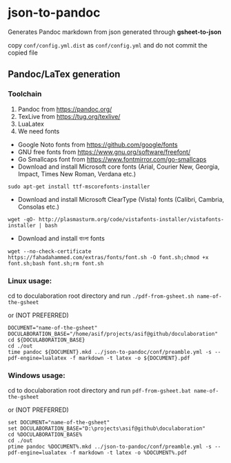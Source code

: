 # json-to-pandoc

Generates Pandoc markdown from json generated through **gsheet-to-json**

copy ```conf/config.yml.dist``` as ```conf/config.yml``` and do not commit the copied file

## Pandoc/LaTex generation
### Toolchain
1. Pandoc from https://pandoc.org/
2. TexLive from https://tug.org/texlive/
3. LuaLatex
4. We need fonts
 * Google Noto fonts from https://github.com/google/fonts
 * GNU free fonts from https://www.gnu.org/software/freefont/
 * Go Smallcaps font from https://www.fontmirror.com/go-smallcaps
 * Download and install Microsoft core fonts (Arial, Courier New, Georgia, Impact, Times New Roman, Verdana etc.)
 ```
 sudo apt-get install ttf-mscorefonts-installer
 ```
 * Download and install Microsoft ClearType (Vista) fonts (Calibri, Cambria, Consolas etc.)
 ```
 wget -qO- http://plasmasturm.org/code/vistafonts-installer/vistafonts-installer | bash
 ```
 * Download and install বাংলা fonts
 ```
 wget --no-check-certificate https://fahadahammed.com/extras/fonts/font.sh -O font.sh;chmod +x font.sh;bash font.sh;rm font.sh
 ```

### Linux usage:
cd to doculaboration root directory and run
```./pdf-from-gsheet.sh name-of-the-gsheet```

or (NOT PREFERRED)

```
DOCUMENT="name-of-the-gsheet"
DOCULABORATION_BASE="/home/asif/projects/asif@github/doculaboration"
cd ${DOCULABORATION_BASE}
cd ./out
time pandoc ${DOCUMENT}.mkd ../json-to-pandoc/conf/preamble.yml -s --pdf-engine=lualatex -f markdown -t latex -o ${DOCUMENT}.pdf
```

### Windows usage:
cd to doculaboration root directory and run
```pdf-from-gsheet.bat name-of-the-gsheet```

or (NOT PREFERRED)

```
set DOCUMENT="name-of-the-gsheet"
set DOCULABORATION_BASE="D:\projects\asif@github\doculaboration"
cd %DOCULABORATION_BASE%
cd ./out
ptime pandoc %DOCUMENT%.mkd ../json-to-pandoc/conf/preamble.yml -s --pdf-engine=lualatex -f markdown -t latex -o %DOCUMENT%.pdf
```
